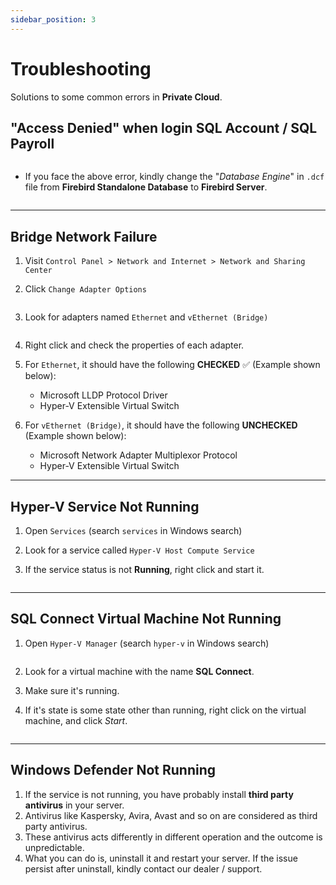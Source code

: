 ```yaml
---
sidebar_position: 3
---
```


# Troubleshooting

Solutions to some common errors in **Private Cloud**.

## "Access Denied" when login SQL Account / SQL Payroll

   <Image path="/img/private-cloud/access-denied-1.png" />

- If you face the above error, kindly change the "_Database Engine_" in `.dcf` file from **Firebird Standalone Database** to **Firebird Server**.

   <Image path="/img/private-cloud/access-denied-2.png" />

---

## Bridge Network Failure

1. Visit `Control Panel > Network and Internet > Network and Sharing Center`
2. Click `Change Adapter Options`

   <Image path="/img/private-cloud/bridge-1.png" />

3. Look for adapters named `Ethernet` and `vEthernet (Bridge)`

   <Image path="/img/private-cloud/bridge-2.png" />

4. Right click and check the properties of each adapter.
5. For `Ethernet`, it should have the following **CHECKED** ✅ (Example shown below):

   - Microsoft LLDP Protocol Driver
   - Hyper-V Extensible Virtual Switch

   <Image path="/img/private-cloud/bridge-3.png" />

6. For `vEthernet (Bridge)`, it should have the following **UNCHECKED** (Example shown below):

   - Microsoft Network Adapter Multiplexor Protocol
   - Hyper-V Extensible Virtual Switch

   <Image path="/img/private-cloud/bridge-4.png" />

---

## Hyper-V Service Not Running

1. Open `Services` (search `services` in Windows search)
2. Look for a service called `Hyper-V Host Compute Service`
3. If the service status is not **Running**, right click and start it.

   <Image path="/img/private-cloud/hyper-v-status.png" />

---

## SQL Connect Virtual Machine Not Running

1. Open `Hyper-V Manager` (search `hyper-v` in Windows search)

   <Image path="/img/private-cloud/vm-status-1.png" />

2. Look for a virtual machine with the name **SQL Connect**.
3. Make sure it's running.
4. If it's state is some state other than running, right click on the virtual machine, and click _Start_.

   <Image path="/img/private-cloud/vm-status-2.png" />

---

## Windows Defender Not Running

1. If the service is not running, you have probably install **third party antivirus** in your server.
2. Antivirus like Kaspersky, Avira, Avast and so on are considered as third party antivirus.
3. These antivirus acts differently in different operation and the outcome is unpredictable.
4. What you can do is, uninstall it and restart your server. If the issue persist after uninstall, kindly contact our dealer / support.
